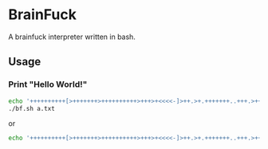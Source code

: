# BrainFuck

A brainfuck interpreter written in bash.

## Usage

### Print "Hello World!"

```bash
echo '++++++++++[>+++++++>++++++++++>+++>+<<<<-]>++.>+.+++++++..+++.>++.<<+++++++++++++++.>.+++.------.--------.>+.>.' >> a.txt
./bf.sh a.txt
```

or

```bash
echo '++++++++++[>+++++++>++++++++++>+++>+<<<<-]>++.>+.+++++++..+++.>++.<<+++++++++++++++.>.+++.------.--------.>+.>.' | ./bf.sh -
```
